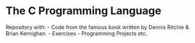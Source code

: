 # The C Programming Language
Repository with:
    - Code from the famous book written by Dennis Ritchie & Brian Kernighan.
    - Exercises
    - Programming Projects etc.
